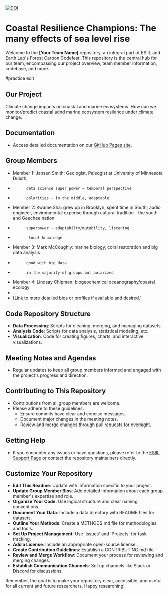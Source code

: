 [![DOI](https://zenodo.org/badge/800255038.svg)](https://zenodo.org/doi/10.5281/zenodo.11189007) 

# Coastal Resilience Champions: The many effects of sea level rise

Welcome to the **[Your Team Name]** repository, an integral part of ESIIL and Earth Lab's Forest Carbon Codefest. This repository is the central hub for our team, encompassing our project overview, team member information, codebase, and more...

#practice edit

## Our Project
Climate change impacts on coastal and marine ecosystems. How can we monitor/predict coastal adnd marine ecosystem resilence under climate change. 

## Documentation
- Access detailed documentation on our [GitHub Pages site](https://your-gh-pages-url/).


## Group Members
- Member 1: Jansen Smith: Geologist, Paleogist at University of Minnesota Duluth;
-           data science super power = temporal perspective
-           polarities - in the middle, adaptable
- Member 2: Kwame Sha: grew up in Brooklyn, spent time in South; audio engineer, environmental experise through cultural tradition - the south and Geechee nation
-           superpower - adaptabilty/mutability, listening
-            local knowledge
- Member 3: Mark McCoughly: marine biology, coral restoration and big data analysis
-           good with big data
-           in the majority of groups but polarized 
- Member 4: Lindsay Chipman: biogeochemical oceanography/coastal ecology
- ...
- [Link to more detailed bios or profiles if available and desired.]

## Code Repository Structure
- **Data Processing**: Scripts for cleaning, merging, and managing datasets.
- **Analysis Code**: Scripts for data analysis, statistical modeling, etc.
- **Visualization**: Code for creating figures, charts, and interactive visualizations.

## Meeting Notes and Agendas
- Regular updates to keep all group members informed and engaged with the project's progress and direction.

## Contributing to This Repository
- Contributions from all group members are welcome.
- Please adhere to these guidelines:
  - Ensure commits have clear and concise messages.
  - Document major changes in the meeting notes.
  - Review and merge changes through pull requests for oversight.

## Getting Help
- If you encounter any issues or have questions, please refer to the [ESIIL Support Page](https://esiil-support-page-url/) or contact the repository maintainers directly.

## Customize Your Repository
- **Edit This Readme**: Update with information specific to your project.
- **Update Group Member Bios**: Add detailed information about each group member's expertise and role.
- **Organize Your Code**: Use logical structure and clear naming conventions.
- **Document Your Data**: Include a data directory with README files for datasets.
- **Outline Your Methods**: Create a METHODS.md file for methodologies and tools.
- **Set Up Project Management**: Use 'Issues' and 'Projects' for task tracking.
- **Add a License**: Include an appropriate open-source license.
- **Create Contribution Guidelines**: Establish a CONTRIBUTING.md file.
- **Review and Merge Workflow**: Document your process for reviewing and merging changes.
- **Establish Communication Channels**: Set up channels like Slack or Discord for discussions.

Remember, the goal is to make your repository clear, accessible, and useful for all current and future researchers. Happy researching!
